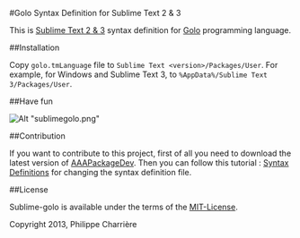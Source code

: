 #Golo Syntax Definition for Sublime Text 2 & 3

This is [Sublime Text 2 & 3](http://www.sublimetext.com/) syntax definition for [Golo](http://golo-lang.org/) programming language.

##Installation

Copy `golo.tmLanguage` file to `Sublime Text <version>/Packages/User`. For example, for Windows and Sublime Text 3, to `%AppData%/Sublime Text 3/Packages/User`.

##Have fun

![Alt "sublimegolo.png"](https://github.com/k33g/sublime-golo/raw/master/rsrc/sublimegolo.png)


##Contribution

If you want to contribute to this project, first of all you need to download the latest version of [AAAPackageDev](https://bitbucket.org/guillermooo/aaapackagedev). 
Then you can follow this tutorial : [Syntax Definitions](http://docs.sublimetext.info/en/latest/extensibility/syntaxdefs.html) for changing the syntax definition file.

##License

Sublime-golo is available under the terms of the [MIT-License](http://en.wikipedia.org/wiki/MIT_License#License_terms).

Copyright 2013, Philippe Charrière
